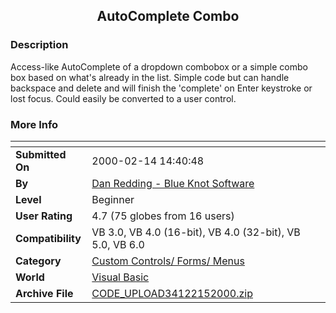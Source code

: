 ﻿<div align="center">

## AutoComplete Combo


</div>

### Description

Access-like AutoComplete of a dropdown combobox or a simple combo box based on what's already in the list. Simple code but can handle backspace and delete and will finish the 'complete' on Enter keystroke or lost focus. Could easily be converted to a user control.
 
### More Info
 


<span>             |<span>
---                |---
**Submitted On**   |2000-02-14 14:40:48
**By**             |[Dan Redding \- Blue Knot Software](https://github.com/Planet-Source-Code/PSCIndex/blob/master/ByAuthor/dan-redding-blue-knot-software.md)
**Level**          |Beginner
**User Rating**    |4.7 (75 globes from 16 users)
**Compatibility**  |VB 3\.0, VB 4\.0 \(16\-bit\), VB 4\.0 \(32\-bit\), VB 5\.0, VB 6\.0
**Category**       |[Custom Controls/ Forms/  Menus](https://github.com/Planet-Source-Code/PSCIndex/blob/master/ByCategory/custom-controls-forms-menus__1-4.md)
**World**          |[Visual Basic](https://github.com/Planet-Source-Code/PSCIndex/blob/master/ByWorld/visual-basic.md)
**Archive File**   |[CODE\_UPLOAD34122152000\.zip](https://github.com/Planet-Source-Code/dan-redding-blue-knot-software-autocomplete-combo__1-6057/archive/master.zip)








